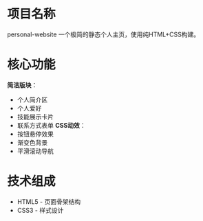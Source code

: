 # 项目名称
personal-website
一个极简的静态个人主页，使用纯HTML+CSS构建。

# 核心功能
**简洁版块**：
   - 个人简介区
   - 个人爱好
   - 技能展示卡片
   - 联系方式表单
**CSS动效**：
  - 按钮悬停效果
  - 渐变色背景
  - 平滑滚动导航

# 技术组成

- HTML5      - 页面骨架结构
- CSS3       - 样式设计
